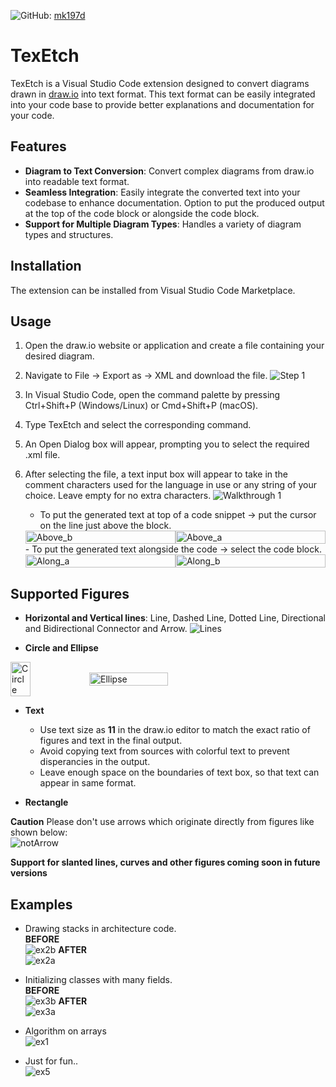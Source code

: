 ![GitHub](https://img.shields.io/badge/GitHub-Profile-black): [mk197d](https://github.com/mk197d)

# TexEtch

TexEtch is a Visual Studio Code extension designed to convert diagrams drawn in [draw.io](https://app.diagrams.net/) into text format. This text format can be easily integrated into your code base to provide better explanations and documentation for your code.

## Features

- **Diagram to Text Conversion**: Convert complex diagrams from draw.io into readable text format.
- **Seamless Integration**: Easily integrate the converted text into your codebase to enhance documentation. Option to put the produced output at the top of the code block or alongside the code block.
- **Support for Multiple Diagram Types**: Handles a variety of diagram types and structures.

## Installation

The extension can be installed from Visual Studio Code Marketplace.

## Usage
1. Open the draw.io website or application and create a file containing your desired diagram.
2. Navigate to File -> Export as -> XML and download the file.
![Step 1](https://github.com/mk197d/TexEtch/blob/main/Step1.png)
3. In Visual Studio Code, open the command palette by pressing Ctrl+Shift+P (Windows/Linux) or Cmd+Shift+P (macOS).
4. Type TexEtch and select the corresponding command.
5. An Open Dialog box will appear, prompting you to select the required .xml file.
6. After selecting the file, a text input box will appear to take in the comment characters used for the language in use or any string of your choice. Leave empty for no extra characters.
![Walkthrough 1](https://github.com/mk197d/TexEtch/blob/main/walkthrough1.gif)
    - To put the generated text at top of a code snippet -> put the cursor on the line just above the block.
      
    <div style="display: flex; align-items: center;">
      <img src="https://github.com/mk197d/TexEtch/blob/main/above_b.png" alt="Above_b" width="100%">
      <img src="https://github.com/mk197d/TexEtch/blob/main/above_a.png" alt="Above_a" width="100%">
    </div>
    - To put the generated text alongside the code -> select the code block.
    <div style="display: flex; align-items: center;">
      <img src="https://github.com/mk197d/TexEtch/blob/main/along_b.png" alt="Along_a" width="100%">
      <img src="https://github.com/mk197d/TexEtch/blob/main/along_a.png" alt="Along_b" width="100%">
    </div>


## Supported Figures

- **Horizontal and Vertical lines**: Line, Dashed Line, Dotted Line, Directional and Bidirectional Connector and Arrow.
![Lines](https://github.com/mk197d/TexEtch/blob/main/Lines2.png)

- **Circle and Ellipse**
<div style="display: flex; align-items: center;">
  <img src="https://github.com/mk197d/TexEtch/blob/main/Circle.png" alt="Circle" width="25%">
  <img src="https://github.com/mk197d/TexEtch/blob/main/Ellipse.png" alt="Ellipse" width="50%">
</div>

- **Text**
    - Use text size as **11** in the draw.io editor to match the exact ratio of figures and text in the final output.
    - Avoid copying text from sources with colorful text to prevent disperancies in the output.
    - Leave enough space on the boundaries of text box, so that text can appear in same format.

- **Rectangle** 

**Caution**
Please don't use arrows which originate directly from figures like shown below:<br>
![notArrow](https://github.com/mk197d/TexEtch/blob/main/notArrow.png)

**Support for slanted lines, curves and other figures coming soon in future versions**

## Examples

- Drawing stacks in architecture code.<br>
  **BEFORE**<br>
  ![ex2b](https://github.com/mk197d/TexEtch/blob/main/ex2b.png) 
  **AFTER**<br>
  ![ex2a](https://github.com/mk197d/TexEtch/blob/main/ex2a.png) 

- Initializing classes with many fields.<br>
  **BEFORE**<br>
  ![ex3b](https://github.com/mk197d/TexEtch/blob/main/ex3b.png) 
  **AFTER**<br>
  ![ex3a](https://github.com/mk197d/TexEtch/blob/main/ex3a.png)

- Algorithm on arrays<br>
  ![ex1](https://github.com/mk197d/TexEtch/blob/main/ex1.png)

- Just for fun..<br>
  ![ex5](https://github.com/mk197d/TexEtch/blob/main/ex5.png)
